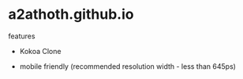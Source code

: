 # a2athoth.github.io

features

- Kokoa Clone

* mobile friendly (recommended resolution width - less than 645ps)
